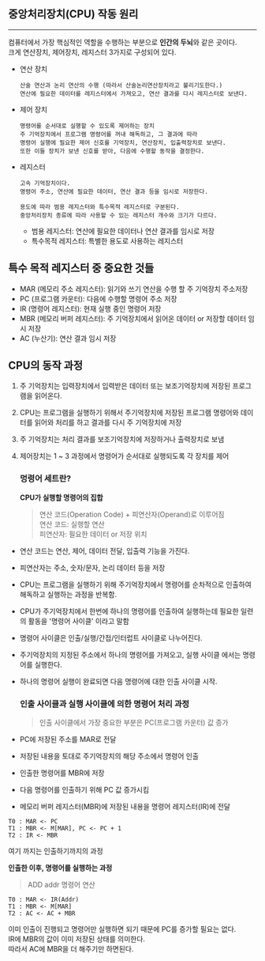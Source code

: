 중앙처리장치(CPU) 작동 원리
---
---
컴퓨터에서 가장 핵심적인 역할을 수행하는 부분으로 **인간의 두뇌**와 같은 곳이다. <br>
크게 연산장치, 제어장치, 레지스터 3가지로 구성되어 있다.

- 연산 장치
    ~~~
    산술 연산과 논리 연산의 수행 (따라서 산술논리연산장치라고 불리기도한다.)
    연산에 필요한 데이터를 레지스터에서 가져오고, 연산 결과를 다시 레지스터로 보낸다. 
    ~~~

- 제어 장치
    ~~~
    명령어를 순서대로 실행할 수 있도록 제어하는 장치
    주 기억장치에서 프로그램 명령어를 꺼내 해독하고, 그 결과에 따라 
    명령어 실행에 필요한 제어 신호를 기억장치, 연산장치, 입출력장치로 보낸다.
    또한 이들 장치가 보낸 신호를 받아, 다음에 수행할 동작을 결정한다.  
    ~~~

- 레지스터
    ~~~
    고속 기억장치이다.
    명령어 주소, 연산에 필요한 데이터, 연산 결과 등을 임시로 저장한다.
    
    용도에 따라 범용 레지스터와 특수목적 레지스터로 구분된다.
    중앙처리장치 종류에 따라 사용할 수 있는 레지스터 개수와 크기가 다르다.
    ~~~
    - 범용 레지스터: 연산에 필요한 데이터나 연산 결과를 임시로 저장
    - 특수목적 레지스터: 특별한 용도로 사용하는 레지스터

## 특수 목적 레지스터 중 중요한 것들
- MAR (메모리 주소 레지스터): 읽기와 쓰기 연산을 수행 할 주 기억장치 주소저장
- PC (프로그램 카운터): 다음에 수행할 명령어 주소 저장
- IR (명령어 레지스터): 현재 실행 중인 명령어 저장
- MBR (메모리 버퍼 레지스터): 주 기억장치에서 읽어온 데이터 or 저장할 데이터 임시 저장
- AC (누산기): 연산 결과 임시 저장

## CPU의 동작 과정
1. 주 기억장치는 입력장치에서 입력받은 데이터 또는 보조기억장치에 저장된 프로그램을 읽어온다.
2. CPU는 프로그램을 실행하기 위해서 주기억장치에 저장된 프로그램 명령어와 데이터를 읽어와 처리를 하고 결과를 다시 주 기억장치에 저장
3. 주 기억장치는 처리 결과를 보조기억장치에 저장하거나 출력장치로 보냄
4. 제어장치는 1 ~ 3 과정에서 명령어가 순서대로 실행되도록 각 장치를 제어

   ### 멍령어 세트란?
   **CPU가 실행할 명령어의 집합**
   > 연산 코드(Operation Code) + 피연산자(Operand)로 이루어짐 <br>
   연산 코드: 실행할 연산 <br>
   피연산자: 필요한 데이터 or 저장 위치

- 연산 코드는 연산, 제어, 데이터 전달, 입출력 기능을 가진다.
- 피연산자는 주소, 숫자/문자, 논리 데이터 등을 저장
- CPU는 프로그램을 실행하기 위해 주기억장치에서 명령어를 순차적으로 인출하여 해독하고 실행하는 과정을 반복함.
- CPU가 주기억장치에서 한번에 하나의 명령어를 인출하여 실행하는데 필요한 일련의 활동을 '명령어 사이클' 이라고 말함
- 명령어 사이클은 인출/실행/간접/인터럽트 사이클로 나누어진다.
- 주기억장치의 지정된 주소에서 하나의 명령어를 가져오고, 실행 사이클 에서는 명령어를 실행한다.
- 하나의 명령어 실행이 완료되면 다음 명령어에 대한 인출 사이클 시작.

  ### 인출 사이클과 실행 사이클에 의한 명령어 처리 과정
  > 인출 사이클에서 가장 중요한 부분은 PC(프로그램 카운터) 값 증가

- PC에 저장된 주소를 MAR로 전달
- 저장된 내용을 토대로 주기억장치의 해당 주소에서 명령어 인출
- 인출한 명령어를 MBR에 저장
- 다음 명령어를 인출하기 위해 PC 값 증가시킴
- 메모리 버퍼 레지스터(MBR)에 저장된 내용을 명령어 레지스터(IR)에 전달

```
T0 : MAR <- PC
T1 : MBR <- M[MAR], PC <- PC + 1
T2 : IR <- MBR
```
여기 까지는 인출하기까지의 과정

**인출한 이후, 명령어를 실행하는 과정**
> ADD addr 명령어 연산

```
T0 : MAR <- IR(Addr)
T1 : MBR <- M[MAR]
T2 : AC <- AC + MBR
```

이미 인출이 진행되고 명령어만 실행하면 되기 때문에 PC를 증가할 필요는 없다. <br>
IR에 MBR의 값이 이미 저장된 상태를 의미한다. <br>
따라서 AC에 MBR을 더 해주기만 하면된다.
